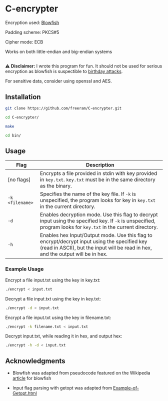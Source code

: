 # C-encrypter

Encryption used: [Blowfish](https://en.wikipedia.org/wiki/Blowfish_(cipher))

Padding scheme: PKCS#5

Cipher mode: ECB

Works on both little-endian and big-endian systems

##

:warning: **Disclaimer:** I wrote this program for fun. It should not be used for serious encryption as blowfish is suspectible to [birthday attacks](https://en.wikipedia.org/wiki/Birthday_attack).

For sensitive data, consider using openssl and AES.

## Installation

```sh
git clone https://github.com/freeram/C-encrypter.git
```
```sh
cd C-encrypter/
```
```sh
make
```
```sh
cd bin/
```

## Usage

| Flag           | Description                                                                                                                                                                      |
|----------------|----------------------------------------------------------------------------------------------------------------------------------------------------------------------------------|
| [no flags]     | Encrypts a file provided in stdin with key provided in `key.txt`. `key.txt` must be in the same directory as the binary.                                                         |
| `-k <filename>`| Specifies the name of the key file. If `-k` is unspecified, the program looks for key in `key.txt` in the current directory.                                                     |
| `-d`           | Enables decryption mode. Use this flag to decrypt input using the specified key. If `-k` is unspecified, program looks for `key.txt` in the current directory.                   |
| `-h`           | Enables hex Input/Output mode. Use this flag to encrypt/decrypt input using the specified key (read in ASCII), but the input will be read in hex, and the output will be in hex. |


### Example Usage

Encrypt a file input.txt using the key in key.txt:
```sh
./encrypt < input.txt
```

Decrypt a file input.txt using the key in key.txt:
```sh
./encrypt -d < input.txt
```

Encrypt a file input.txt using the key in filename.txt:
```sh
./encrypt -k filename.txt < input.txt
```

Decrypt input.txt, while reading it in hex, and output hex:
```sh
./encrypt -h -d < input.txt
```

## Acknowledgments

* Blowfish was adapted from pseudocode featured on the Wikipedia [article](https://en.wikipedia.org/wiki/Blowfish_(cipher)) for blowfish

* Input flag parsing with getopt was adapted from [Example-of-Getopt.html](https://www.gnu.org/software/libc/manual/html_node/Example-of-Getopt.html)
